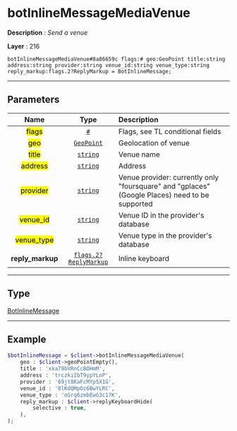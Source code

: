 # botInlineMessageMediaVenue

**Description** : *Send a venue*

**Layer** : 216

```tl
botInlineMessageMediaVenue#8a86659c flags:# geo:GeoPoint title:string address:string provider:string venue_id:string venue_type:string reply_markup:flags.2?ReplyMarkup = BotInlineMessage;
```

---

## Parameters

| Name | Type | Description |
| :---: | :---: | :--- |
| <mark>flags</mark> | [`#`](type/#) | Flags, see TL conditional fields |
| <mark>geo</mark> | [`GeoPoint`](type/GeoPoint) | Geolocation of venue |
| <mark>title</mark> | [`string`](type/string) | Venue name |
| <mark>address</mark> | [`string`](type/string) | Address |
| <mark>provider</mark> | [`string`](type/string) | Venue provider: currently only "foursquare" and "gplaces" (Google Places) need to be supported |
| <mark>venue_id</mark> | [`string`](type/string) | Venue ID in the provider's database |
| <mark>venue_type</mark> | [`string`](type/string) | Venue type in the provider's database |
| **reply_markup** | [`flags.2?ReplyMarkup`](type/ReplyMarkup) | Inline keyboard |

---

## Type

[BotInlineMessage](type/BotInlineMessage)

---

## Example

```php
$botInlineMessage = $client->botInlineMessageMediaVenue(
	geo : $client->geoPointEmpty(),
	title : 'xka79bVRnCcBOHmM',
	address : 'trczkiIbT9ypYLnP',
	provider : '69jt8KaFcMYp5X1G',
	venue_id : '0lKdQMpOz6BwYLRC',
	venue_type : 'oSrq6zmbEwG3c17K',
	reply_markup : $client->replyKeyboardHide(
		selective : true,
	),
);
```